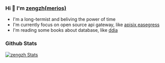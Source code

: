 ### Hi 👋 I'm [zengzh(merios)](https://www.cnblogs.com/jianzihao/)

- I'm a long-termist and beliving the power of time
- I'm currently focus on open source api gateway, like [apisix](https://github.com/apache/apisix),[easegress](https://github.com/megaease/easegress)
- I'm reading some books about database, like [ddia](https://dataintensive.net/)

### Github Stats

[![zengzh Stats](https://github-readme-stats.vercel.app/api?username=zengzzzzz&show_icons=true&count_private=true&title_color=333&text_color=777)](https://github.com/zengzzzzz)
